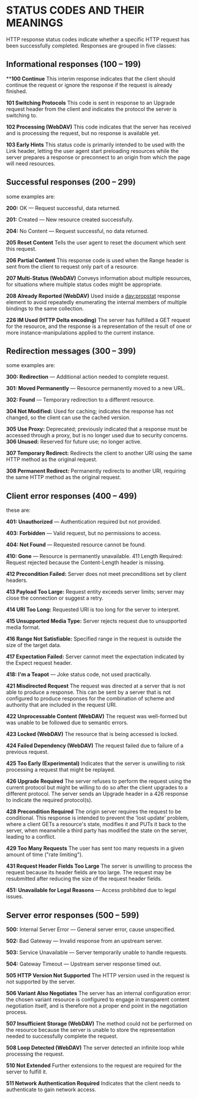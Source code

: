 # STATUS CODES AND THEIR MEANINGS

HTTP response status codes indicate whether a specific HTTP request has been successfully completed. Responses are grouped in five classes:

## Informational responses (100 – 199)
****100 Continue**
This interim response indicates that the client should continue the request or ignore the response if the request is already finished.

**101 Switching Protocols**
This code is sent in response to an Upgrade request header from the client and indicates the protocol the server is switching to.

**102 Processing (WebDAV)**
This code indicates that the server has received and is processing the request, but no response is available yet.

**103 Early Hints**
This status code is primarily intended to be used with the Link header, letting the user agent start preloading resources while the server prepares a response or preconnect to an origin from which the page will need resources.

## Successful responses (200 – 299)
some examples are:

**200:** OK — Request successful, data returned.

**201:** Created — New resource created successfully.

**204:** No Content — Request successful, no data returned.

**205 Reset Content**
Tells the user agent to reset the document which sent this request.

**206 Partial Content**
This response code is used when the Range header is sent from the client to request only part of a resource.

**207 Multi-Status (WebDAV)**
Conveys information about multiple resources, for situations where multiple status codes might be appropriate.

**208 Already Reported (WebDAV)**
Used inside a <dav:propstat> response element to avoid repeatedly enumerating the internal members of multiple bindings to the same collection.

**226 IM Used (HTTP Delta encoding)**
The server has fulfilled a GET request for the resource, and the response is a representation of the result of one or more instance-manipulations applied to the current instance.
## Redirection messages (300 – 399)
some examples are:

**300: Redirection** — Additional action needed to complete request.

**301: Moved Permanently** — Resource permanently moved to a new URL.

**302: Found** — Temporary redirection to a different resource.

**304 Not Modified:** Used for caching; indicates the response has not changed, so the client can use the cached version.

**305 Use Proxy:** Deprecated; previously indicated that a response must be accessed through a proxy, but is no longer used due to security concerns.
**306 Unused:** Reserved for future use; no longer active.

**307 Temporary Redirect:** Redirects the client to another URI using the same HTTP method as the original request.

**308 Permanent Redirect:** Permanently redirects to another URI, requiring the same HTTP method as the original request.



## Client error responses (400 – 499)
these are:

**401: Unauthorized** — Authentication required but not provided.

**403: Forbidden** — Valid request, but no permissions to access.

**404: Not Found** — Requested resource cannot be found.

**410: Gone** — Resource is permanently unavailable.
411 Length Required: Request rejected because the Content-Length header is missing.

**412 Precondition Failed:** Server does not meet preconditions set by client headers.

**413 Payload Too Large:** Request entity exceeds server limits; server may close the connection or suggest a retry.

**414 URI Too Long:** Requested URI is too long for the server to interpret.

**415 Unsupported Media Type:** Server rejects request due to unsupported media format.

**416 Range Not Satisfiable:** Specified range in the request is outside the size of the target data.

**417 Expectation Failed:** Server cannot meet the expectation indicated by the Expect request header.

**418: I'm a Teapot** — Joke status code, not used practically.

**421 Misdirected Request**
The request was directed at a server that is not able to produce a response. This can be sent by a server that is not configured to produce responses for the combination of scheme and authority that are included in the request URI.

**422 Unprocessable Content (WebDAV)**
The request was well-formed but was unable to be followed due to semantic errors.

**423 Locked (WebDAV)**
The resource that is being accessed is locked.

**424 Failed Dependency (WebDAV)**
The request failed due to failure of a previous request.

**425 Too Early (Experimental)**
Indicates that the server is unwilling to risk processing a request that might be replayed.

**426 Upgrade Required**
The server refuses to perform the request using the current protocol but might be willing to do so after the client upgrades to a different protocol. The server sends an Upgrade header in a 426 response to indicate the required protocol(s).

**428 Precondition Required**
The origin server requires the request to be conditional. This response is intended to prevent the 'lost update' problem, where a client GETs a resource's state, modifies it and PUTs it back to the server, when meanwhile a third party has modified the state on the server, leading to a conflict.

**429 Too Many Requests**
The user has sent too many requests in a given amount of time ("rate limiting").

**431 Request Header Fields Too Large**
The server is unwilling to process the request because its header fields are too large. The request may be resubmitted after reducing the size of the request header fields.

**451: Unavailable for Legal Reasons** — Access prohibited due to legal issues.

## Server error responses (500 – 599)
**500:** Internal Server Error — General server error, cause unspecified.

**502:** Bad Gateway — Invalid response from an upstream server.

**503:** Service Unavailable — Server temporarily unable to handle requests.

**504:** Gateway Timeout — Upstream server response timed out.

**505 HTTP Version Not Supported**
The HTTP version used in the request is not supported by the server.

**506 Variant Also Negotiates**
The server has an internal configuration error: the chosen variant resource is configured to engage in transparent content negotiation itself, and is therefore not a proper end point in the negotiation process.

**507 Insufficient Storage (WebDAV)**
The method could not be performed on the resource because the server is unable to store the representation needed to successfully complete the request.

**508 Loop Detected (WebDAV)**
The server detected an infinite loop while processing the request.

**510 Not Extended**
Further extensions to the request are required for the server to fulfill it.

**511 Network Authentication Required**
Indicates that the client needs to authenticate to gain network access.
